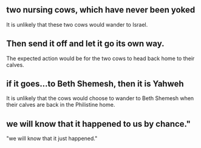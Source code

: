 ## two nursing cows, which have never been yoked ##

It is unlikely that these two cows would wander to Israel.

## Then send it off and let it go its own way. ##

The expected action would be for the two cows to head back home to their calves.

## if it goes...to Beth Shemesh, then it is Yahweh ##

It is unlikely that the cows would choose to wander to Beth Shemesh when their calves are back in the Philistine home.

##  we will know that it happened to us by chance." ##

"we will know that it just happened."